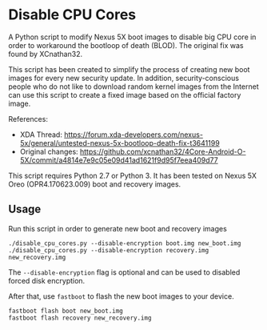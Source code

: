 # Disable CPU Cores
A Python script to modify Nexus 5X boot images to disable big CPU core in order to workaround the bootloop of death (BLOD). The original fix was found by XCnathan32.

This script has been created to simplify the process of creating new boot images for every new security update. In addition, security-conscious people who do not like to download random kernel images from the Internet can use this script to create a fixed image based on the official factory image.

References:
 - XDA Thread: https://forum.xda-developers.com/nexus-5x/general/untested-nexus-5x-bootloop-death-fix-t3641199
 - Original changes: https://github.com/xcnathan32/4Core-Android-O-5X/commit/a4814e7e9c05e09d41ad1621f9d95f7eea409d77

This script requires Python 2.7 or Python 3. It has been tested on Nexus 5X Oreo (OPR4.170623.009) boot and recovery images.

## Usage
Run this script in order to generate new boot and recovery images
```
./disable_cpu_cores.py --disable-encryption boot.img new_boot.img
./disable_cpu_cores.py --disable-encryption recovery.img new_recovery.img
```

The `--disable-encryption` flag is optional and can be used to disabled forced disk encryption.

After that, use `fastboot` to flash the new boot images to your device.
```
fastboot flash boot new_boot.img
fastboot flash recovery new_recovery.img
```
